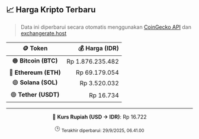 

<!-- HARGA_KRIPTO -->
## 📈 Harga Kripto Terbaru

> Data ini diperbarui secara otomatis menggunakan [CoinGecko API](https://www.coingecko.com/) dan [exchangerate.host](https://exchangerate.host/)

<div align="center">

| 🪙 Token | 💰 Harga (IDR) |
|:------:|---------------:|
| 🟠 **Bitcoin (BTC)**   | Rp 1.876.235.482 |
| 🔵 **Ethereum (ETH)**  | Rp 69.179.054 |
| 🟣 **Solana (SOL)**    | Rp 3.520.032 |
| 🟢 **Tether (USDT)**   | Rp 16.734 |

---

💱 **Kurs Rupiah (USD → IDR)**: Rp 16.722

🕒 <sub>Terakhir diperbarui: 29/9/2025, 06.41.00</sub>

</div>
<!-- /HARGA_KRIPTO -->